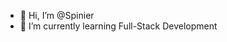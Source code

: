 - 👋 Hi, I’m @Spinier
- 🌱 I’m currently learning Full-Stack Development


<!---
Spinier/Spinier is a ✨ special ✨ repository because its `README.md` (this file) appears on your GitHub profile.
You can click the Preview link to take a look at your changes.
--->
